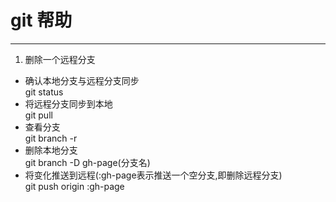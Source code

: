 # git 帮助
----

1. 删除一个远程分支  
  - 确认本地分支与远程分支同步  
    git status  
  - 将远程分支同步到本地  
    git pull  
  - 查看分支  
    git branch -r  
  - 删除本地分支  
    git branch -D gh-page(分支名)  
  - 将变化推送到远程(:gh-page表示推送一个空分支,即删除远程分支)  
    git push origin :gh-page  

